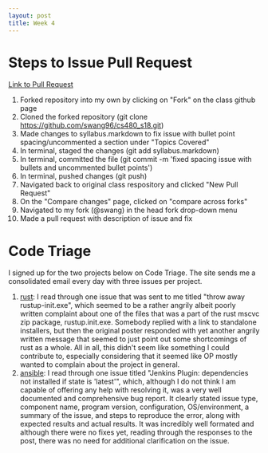 ```yaml
---
layout: post
title: Week 4
---
```


# Steps to Issue Pull Request 

[Link to Pull Request](https://github.com/joannakl/cs480_s18/pull/64)

1. Forked repository into my own by clicking on "Fork" on the class github page
2. Cloned the forked repository (git clone https://github.com/swang96/cs480_s18.git) 
3. Made changes to syllabus.markdown to fix issue with bullet point spacing/uncommented a section under "Topics Covered"
4. In terminal, staged the changes (git add syllabus.markdown)
5. In terminal, committed the file (git commit -m 'fixed spacing issue with bullets and uncommented bullet points')
6. In terminal, pushed changes (git push)
7. Navigated back to original class respository and clicked "New Pull Request"
8. On the "Compare changes" page, clicked on "compare across forks"
9. Navigated to my fork (@swang) in the head fork drop-down menu
10. Made a pull request with description of issue and fix


# Code Triage
I signed up for the two projects below on Code Triage. The site sends me a consolidated email every day with three issues per project. 

1. [rust](https://github.com/rust-lang/rust): I read through one issue that was sent to me titled "throw away rustup-init.exe", which seemed to be a rather angrily albeit poorly written complaint about one of the files that was a part of the rust mscvc zip package, rustup.init.exe. Somebody replied with a link to standalone installers, but then the original poster responded with yet another angrily written message that seemed to just point out some  shortcomings of rust as a whole. All in all, this didn't seem like something I could contribute to, especially considering that it seemed like OP mostly wanted to complain about the project in general.   
2. [ansible](https://github.com/ansible/ansible): I read through one issue titled "Jenkins Plugin: dependencies not installed if state is 'latest'", which, although I do not think I am capable of offering any help with resolving it, was a very well documented and comprehensive bug report. It clearly stated issue type, component name, program version, configuration, OS/environment, a summary of the issue, and steps to reproduce the error, along with expected results and actual results. It was incredibly well formated and although there were no fixes yet, reading through the responses to the post, there was no need for additional clarification on the issue. 